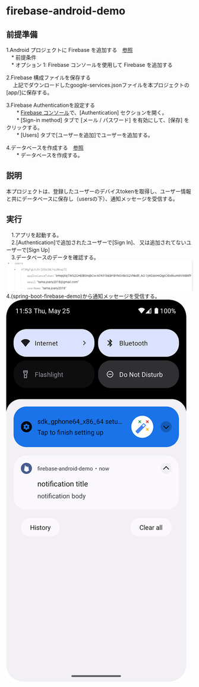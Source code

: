 # firebase-android-demo

## 前提準備  
  1.Android プロジェクトに Firebase を追加する　[参照](https://firebase.google.com/docs/android/setup)    
　* 前提条件  
　* オプション 1: Firebase コンソールを使用して Firebase を追加する 

  2.Firebase 構成ファイルを保存する   
　  上記でダウンロードしたgoogle-services.jsonファイルを本プロジェクトの[app/]に保存する。  

  3.Firebase Authenticationを設定する  
　　* <a href="https://console.firebase.google.com/">Firebase コンソール</a>で、[Authentication] セクションを開く。  
　　* [Sign-in method] タブで [メール / パスワード] を有効にして、[保存] をクリックする。  
　　* [Users] タブで[ユーザーを追加]でユーザーを追加する。  

 4.データベースを作成する　[参照](https://firebase.google.com/docs/database/android/start)    
　　* データベースを作成する。  


## 説明
  本プロジェクトは、登録したユーザーのデバイスtokenを取得し、ユーザー情報と共にデータベースに保存し（usersの下）、通知メッセージを受信する。


## 実行  
　1.アプリを起動する。  
　2.[Authentication]で追加されたユーザーで[Sign In]、 又は追加されてないユーザーで[Sign Up]  
　3.データベースのデータを確認する。  
![ユーザーとデバイストークン情報](app/local/users.png)   
  4.(spring-boot-firebase-demo)から通知メッセージを受信する。   
![通知メッセージ情報](app/local/notification.png)    


